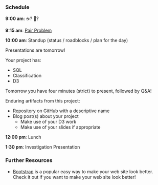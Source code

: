 ### Schedule

**9:00 am**: :coffee:? :tea:?

**9:15 am**: [Pair Problem](pair.md)

**10:00 am**: Standup (status / roadblocks / plan for the day)

Presentations are tomorrow!

Your project has:

 * SQL
 * Classification
 * D3

Tomorrow you have four minutes (strict) to present, followed by Q&A!

Enduring artifacts from this project:

 * Repository on GitHub with a descriptive name
 * Blog post(s) about your project
     * Make use of your D3 work
     * Make use of your slides if appropriate

**12:00 pm**: Lunch

**1:30 pm**: Investigation Presentation


### Further Resources

 * [Bootstrap](http://getbootstrap.com/) is a popular easy way to make your web site look better. Check it out if you want to make your web site look better!
